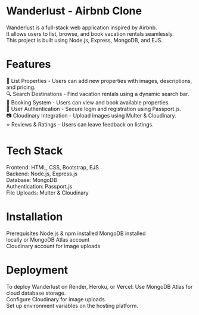 # Wanderlust - Airbnb Clone
Wanderlust is a full-stack web application inspired by Airbnb. <br>It allows users to list, browse, 
and book vacation rentals seamlessly.<br> This project is built using Node.js, Express, MongoDB, and EJS.
# Features
🏡 List Properties - Users can add new properties with images, descriptions, and pricing.<br>
🔍 Search Destinations - Find vacation rentals using a dynamic search bar.<br>
🛒 Booking System - Users can view and book available properties.<br>
🔐 User Authentication - Secure login and registration using Passport.js.<br>
📷 Cloudinary Integration - Upload images using Multer & Cloudinary.<br>
⭐ Reviews & Ratings - Users can leave feedback on listings.<br>
# Tech Stack 
Frontend: HTML, CSS, Bootstrap, EJS<br>
Backend: Node.js, Express.js<br>
Database: MongoDB <br>
Authentication: Passport.js <br>
File Uploads: Multer & Cloudinary<br>
 # Installation
Prerequisites Node.js & npm installed MongoDB installed <br>
locally or MongoDB Atlas account<br>
Cloudinary account for image uploads<br>
# Deployment
To deploy Wanderlust on Render, Heroku, or Vercel: Use MongoDB Atlas for cloud database storage.<br>
Configure Cloudinary for image uploads.<br>
Set up environment variables on the hosting platform.<br>

